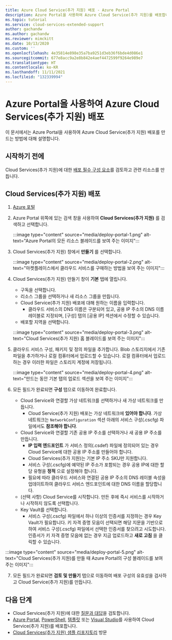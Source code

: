 ```yaml
---
title: Azure Cloud Service(추가 지원) 배포 - Azure Portal
description: Azure Portal을 사용하여 Azure Cloud Service(추가 지원)를 배포합니다.
ms.topic: tutorial
ms.service: cloud-services-extended-support
author: gachandw
ms.author: gachandw
ms.reviewer: mimckitt
ms.date: 10/13/2020
ms.custom: ''
ms.openlocfilehash: 4e35814e898e35a7ba9251d3eb36f6bde4d086e1
ms.sourcegitcommit: 677e8acc9a2e8b842e4aef4472599f9264e989e7
ms.translationtype: HT
ms.contentlocale: ko-KR
ms.lasthandoff: 11/11/2021
ms.locfileid: "132339994"
---
```

# <a name="deploy-a-azure-cloud-services-extended-support-using-the-azure-portal"></a>Azure Portal을 사용하여 Azure Cloud Services(추가 지원) 배포
이 문서에서는 Azure Portal을 사용하여 Azure Cloud Service(추가 지원) 배포를 만드는 방법에 대해 설명합니다. 

## <a name="before-you-begin"></a>시작하기 전에

Cloud Services(추가 지원)에 대한 [배포 필수 구성 요소](deploy-prerequisite.md)를 검토하고 관련 리소스를 만듭니다. 

## <a name="deploy-a-cloud-services-extended-support"></a>Cloud Services(추가 지원) 배포 
1. [Azure 포털](https://portal.azure.com)

2.  Azure Portal 위쪽에 있는 검색 창을 사용하여 **Cloud Services(추가 지원)** 를 검색하고 선택합니다.

    :::image type="content" source="media/deploy-portal-1.png" alt-text="Azure Portal의 모든 리소스 블레이드를 보여 주는 이미지":::
 
3.  Cloud Services(추가 지원) 창에서 **만들기** 를 선택합니다. 

    :::image type="content" source="media/deploy-portal-2.png" alt-text="마켓플레이스에서 클라우드 서비스를 구매하는 방법을 보여 주는 이미지":::

4. Cloud Services(추가 지원) 만들기 창이 **기본** 탭에 열립니다. 
    - 구독을 선택합니다.
    - 리소스 그룹을 선택하거나 새 리소스 그룹을 만듭니다.
    - Cloud Service(추가 지원) 배포에 대해 원하는 이름을 입력합니다.
        - 클라우드 서비스의 DNS 이름은 구분되어 있고, 공용 IP 주소의 DNS 이름 레이블로 지정되며, [구성] 탭의 [공용 IP] 섹션에서 수정할 수 있습니다.
    -  배포할 지역을 선택합니다.

    :::image type="content" source="media/deploy-portal-3.png" alt-text="Cloud Services(추가 지원) 홈 블레이드를 보여 주는 이미지":::

5. 클라우드 서비스 구성, 패키지 및 정의 파일을 추가합니다. Blob 스토리지에서 기존 파일을 추가하거나 로컬 컴퓨터에서 업로드할 수 있습니다. 로컬 컴퓨터에서 업로드하는 경우 이러한 파일은 스토리지 계정에 저장됩니다. 

    :::image type="content" source="media/deploy-portal-4.png" alt-text="만드는 동안 기본 탭의 업로드 섹션을 보여 주는 이미지":::

6. 모든 필드가 완료되면 **구성** 탭으로 이동하여 완료합니다. 
    - Cloud Service와 연결할 가상 네트워크를 선택하거나 새 가상 네트워크를 만듭니다. 
        - Cloud Service(추가 지원) 배포는 가상 네트워크에 **있어야 합니다**. 가상 네트워크는 `NetworkConfiguration` 섹션 아래의 서비스 구성(.cscfg) 파일에서도 **참조해야 합니다**.
    - Cloud Service와 연결할 기존 공용 IP 주소를 선택하거나 새 공용 IP 주소를 만듭니다.
        - **IP 입력 엔드포인트** 가 서비스 정의(.csdef) 파일에 정의되어 있는 경우 Cloud Service에 대한 공용 IP 주소를 만들어야 합니다. 
        - Cloud Services(추가 지원)는 기본 IP 주소 SKU만 지원합니다.
        - 서비스 구성(.cscfg)에 예약된 IP 주소가 포함되는 경우 공용 IP에 대한 할당 유형을 **정적** 으로 설정해야 합니다. 
        - 필요에 따라 클라우드 서비스와 연결된 공용 IP 주소의 DNS 레이블 속성을 업데이트하여 클라우드 서비스 엔드포인트에 대한 DNS 이름을 할당합니다.  
    - (선택 사항) Cloud Service를 시작합니다. 만든 후에 즉시 서비스를 시작하거나 시작하지 않도록 선택합니다.
    - Key Vault를 선택합니다. 
        - 서비스 구성(.cscfg) 파일에서 하나 이상의 인증서를 지정하는 경우 Key Vault가 필요합니다. 키 자격 증명 모음이 선택되면 해당 지문을 기반으로 하여 서비스 구성(.cscfg) 파일에서 선택한 인증서를 찾으려고 시도합니다. 인증서가 키 자격 증명 모음에 없는 경우 지금 업로드하고 **새로 고침** 을 클릭할 수 있습니다.   

 :::image type="content" source="media/deploy-portal-5.png" alt-text="Cloud Services(추가 지원)를 만들 때 Azure Portal의 구성 블레이드를 보여 주는 이미지":::

7. 모든 필드가 완료되면 **검토 및 만들기** 탭으로 이동하여 배포 구성의 유효성을 검사하고 Cloud Service(추가 지원)를 만듭니다.

## <a name="next-steps"></a>다음 단계 
- Cloud Services(추가 지원)에 대한 [질문과 대답](faq.yml)을 검토합니다.
- [Azure Portal](deploy-portal.md), [PowerShell](deploy-powershell.md), [템플릿](deploy-template.md) 또는 [Visual Studio](deploy-visual-studio.md)를 사용하여 Cloud Service(추가 지원)를 배포합니다.
- [Cloud Services(추가 지원) 샘플 리포지토리](https://github.com/Azure-Samples/cloud-services-extended-support) 방문
